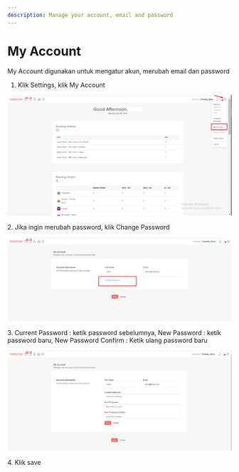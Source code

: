 ```yaml
---
description: Manage your account, email and password
---
```


# My Account

My Account digunakan untuk mengatur akun, merubah email dan password

1. Klik Settings, klik My Account

![](<../../.gitbook/assets/image (217).png>)

2\. Jika ingin merubah password, klik Change Password

![](<../../.gitbook/assets/image (184).png>)

3\. Current Password : ketik password sebelumnya, New Password : ketik password baru, New Password Confirm : Ketik ulang password baru

![](<../../.gitbook/assets/image (76) (1).png>)

4\. Klik save
